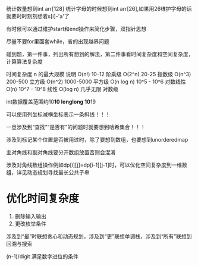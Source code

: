 统计数量想到int arr[128]
统计字母的时候想到int arr[26],如果用26维护字母的话就要时时刻刻想着s[i]-'a'了

有时候可以通过维护start和end操作来简化步骤，双指针思想

尽量不要for里面套while，省的出现越界问题

碰到题，第一件事，列出所有想到的解法，第二件事看时间复杂度和空间复杂度，计算算法复杂度


时间复杂度	n 的最大规模	说明
O(n!)	10-12	阶乘级
O(2^n)	20-25	指数级
O(n^3)	200-500	立方级
O(n^2)	1000-5000	平方级
O(n log n)	10^5 - 10^6	对数线性
O(n)	10^7 - 10^8	线性
O(log n)	几乎无限	对数级

int数据覆盖范围约10**10
longlong 10**19

可以使用列坐标减横坐标表示一条斜线！！！

一旦涉及到“查找”“是否有”的问题时就要想到哈希集合！！！

涉及到标记某个位置是否被用过时，除了要想到数组，也要想到unorderedmap

主对角线和副对角线要分开数组放置否则会混淆

涉及对角线数组操作例如dp[i][j]=dp[i-1][j-1]时，可以优化空间复杂度到一维数组，详见动态规划寻找最长公共子串

# 优化时间复杂度
1. 删除输入输出
2. 更改枚举条件


涉及到“最”时联想贪心和动态规划，涉及到“更”联想单调栈，涉及到“所有”联想到回溯与搜索


(n-1)/digit 满足数字进位的条件
